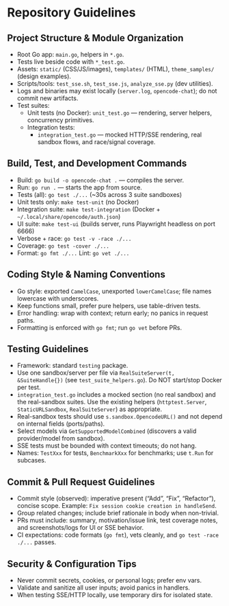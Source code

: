 # Repository Guidelines

## Project Structure & Module Organization
- Root Go app: `main.go`, helpers in `*.go`.
- Tests live beside code with `*_test.go`.
- Assets: `static/` (CSS/JS/images), `templates/` (HTML), `theme_samples/` (design examples).
- Scripts/tools: `test_sse.sh`, `test_sse.js`, `analyze_sse.py` (dev utilities).
- Logs and binaries may exist locally (`server.log`, `opencode-chat`); do not commit new artifacts.
- Test suites:
  - Unit tests (no Docker): `unit_test.go` — rendering, server helpers, concurrency primitives.
  - Integration tests:
    - `integration_test.go` — mocked HTTP/SSE rendering, real sandbox flows, and race/signal coverage.

## Build, Test, and Development Commands
- Build: `go build -o opencode-chat .` — compiles the server.
- Run: `go run .` — starts the app from source.
- Tests (all): `go test ./...` (~30s across 3 suite sandboxes)
- Unit tests only: `make test-unit` (no Docker)
- Integration suite: `make test-integration` (Docker + `~/.local/share/opencode/auth.json`)
- UI suite: `make test-ui` (builds server, runs Playwright headless on port 6666)
- Verbose + race: `go test -v -race ./...`
- Coverage: `go test -cover ./...`
- Format: `go fmt ./...`  Lint: `go vet ./...`

## Coding Style & Naming Conventions
- Go style: exported `CamelCase`, unexported `lowerCamelCase`; file names lowercase with underscores.
- Keep functions small, prefer pure helpers, use table-driven tests.
- Error handling: wrap with context; return early; no panics in request paths.
- Formatting is enforced with `go fmt`; run `go vet` before PRs.

## Testing Guidelines
- Framework: standard `testing` package.
- Use one sandbox/server per file via `RealSuiteServer(t, &SuiteHandle{})` (see `test_suite_helpers.go`). Do NOT start/stop Docker per test.
- `integration_test.go` includes a mocked section (no real sandbox) and the real-sandbox suites. Use the existing helpers (`httptest.Server`, `StaticURLSandbox`, `RealSuiteServer`) as appropriate.
- Real-sandbox tests should use `s.sandbox.OpencodeURL()` and not depend on internal fields (ports/paths).
- Select models via `GetSupportedModelCombined` (discovers a valid provider/model from sandbox).
- SSE tests must be bounded with context timeouts; do not hang.
- Names: `TestXxx` for tests, `BenchmarkXxx` for benchmarks; use `t.Run` for subcases.

## Commit & Pull Request Guidelines
- Commit style (observed): imperative present (“Add”, “Fix”, “Refactor”), concise scope. Example: `Fix session cookie creation in handleSend`.
- Group related changes; include brief rationale in body when non-trivial.
- PRs must include: summary, motivation/issue link, test coverage notes, and screenshots/logs for UI or SSE behavior.
- CI expectations: code formats (`go fmt`), vets cleanly, and `go test -race ./...` passes.

## Security & Configuration Tips
- Never commit secrets, cookies, or personal logs; prefer env vars.
- Validate and sanitize all user inputs; avoid panics in handlers.
- When testing SSE/HTTP locally, use temporary dirs for isolated state.
